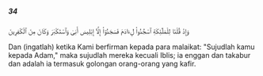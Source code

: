 ##### 34

<span class="ayah">وَإِذْ قُلْنَا لِلْمَلَٰٓئِكَةِ ٱسْجُدُوا۟ لِءَادَمَ فَسَجَدُوٓا۟ إِلَّآ إِبْلِيسَ أَبَىٰ وَٱسْتَكْبَرَ وَكَانَ مِنَ ٱلْكَٰفِرِينَ</span>

<span class="ayah_translation">Dan (ingatlah) ketika Kami berfirman kepada para malaikat: "Sujudlah kamu kepada Adam," maka sujudlah mereka kecuali Iblis; ia enggan dan takabur dan adalah ia termasuk golongan orang-orang yang kafir.</span>

